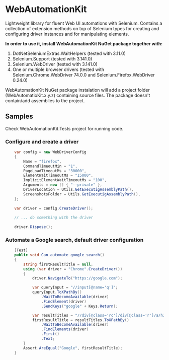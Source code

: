 # WebAutomationKit   
    
Lightweight library for fluent Web UI automations with Selenium. Contains a collection of extension methods on top of Selenium types for creating  and configuring driver instances and for manipulating elements.

__In order to use it, install WebAutomationKit NuGet package together with:__
1.   DotNetSeleniumExtras.WaitHelpers (tested with 3.11.0)
2.   Selenium.Support (tested with 3.141.0)
3.   Selenium.WebDriver (tested with 3.141.0)
4.   One or multiple browser drivers (tested with Selenium.Chrome.WebDriver 74.0.0 and Selenium.Firefox.WebDriver 0.24.0) 

WebAutomationKit NuGet package instalation will add a project folder (WebAutomatioKit.x.y.z) containing source files. The package doesn't contain/add assemblies to the project.

## Samples

Check WebAutomationKit.Tests project for running code.

### Configure and create a driver

```csharp
	var config = new WebDriverConfig
	{
		Name = "firefox",
		CommandTimeoutMin = "1",
		PageLoadTimeoutMs = "30000",
		ElementWaitTimeoutMs = "15000",
		ImplicitElementWaitTimeoutMs = "100",
		Arguments = new [] { "--private" },
		DriverLocation = Utils.GetExecutigAssemblyPath(),
		ScreenshotsFolder = Utils.GetExecutigAssemblyPath(),
	};
	
	var driver = config.CreateDriver();
	
	// ... do something with the driver
	
	driver.Dispose();
```

### Automate a Google search, default driver configuration

```csharp
	[Test]
	public void Can_automate_google_search()
	{
		string firstResultTitle = null;
		using (var driver = "Chrome".CreateDriver())
		{
			driver.NavigateTo("https://google.com");

			var queryInput = "//input[@name='q']";
			queryInput.ToXPathBy()
				.WaitToBecomeAvailable(driver)
				.FindElement(driver)
				.SendKeys("google" + Keys.Return);

			var resultTitles = "//div[@class='rc']/div[@class='r']/a/h3";
			firstResultTitle = resultTitles.ToXPathBy()
				.WaitToBecomeAvailable(driver)
				.FindElements(driver)
				.First()
				.Text;
		}
		Assert.AreEqual("Google", firstResultTitle);
	}
```
